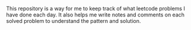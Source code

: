 This repository is a way for me to keep track of what leetcode problems I have done each day.
It also helps me write notes and comments on each solved problem to understand the pattern
and solution.